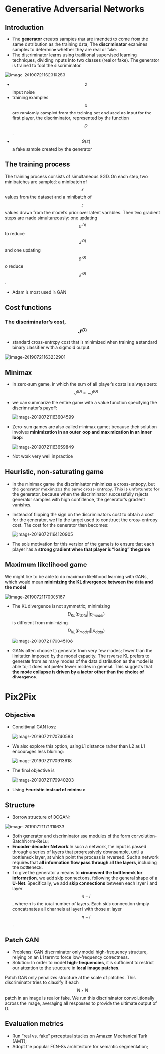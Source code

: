 # Generative Adversarial Networks

## Introduction

- The **generator** creates samples that are intended to come from the same distribution as the training data; The **discriminator** examines samples to determine whether they are real or fake.
- The discriminator learns using traditional supervised learning techniques, dividing inputs into two classes (real or fake). The generator is trained to fool the discriminator.

![image-20190721162310253](../../assets/image-20190721162310253.png)

- $$z$$ Input noise
- training examples $$x$$ are randomly sampled from the training set and used as input for the first player, the discriminator, represented by the function $$D$$.
- $$G(z)$$ a fake sample created by the generator

## The training process

The training process consists of simultaneous SGD. On each step, two minibatches are sampled: a minibatch of $$x$$ values from the dataset and a minibatch of $$z$$ values drawn from the model’s prior over latent variables. Then two gradient steps are made simultaneously: one updating $$\theta^{(D)}$$ to reduce $$J ^{(D)}$$ and one updating $$θ^{(G)}$$ o reduce $$J^{(G)}$$.

- Adam is most used in GAN

## Cost functions

### The discriminator’s cost, $$J^{(D)}$$

- standard cross-entropy cost that is minimized when training a standard binary classifier with a sigmoid output.

![image-20190721163232901](../../assets/image-20190721163232901.png)

## Minimax

- In zero-sum game, in which the sum of all player’s costs is always zero: $$J^{(D)} = - J^{(G)}$$

- we can summarize the entire game with a value function specifying the discriminator’s payoff:

  ![image-20190721163604599](../../assets/image-20190721163604599.png)

- Zero-sum games are also called minimax games because their solution involves **minimization in an outer loop and maximization in an inner loop**:

  ![image-20190721163659849](../../assets/image-20190721163659849.png)

- Not work very well in practice

## Heuristic, non-saturating game

- In the minimax game, the discriminator minimizes a cross-entropy, but the generator maximizes the same cross-entropy. This is unfortunate for the generator, because when the discriminator successfully rejects generator samples with high confidence, the generator’s gradient vanishes.

- Instead of flipping the sign on the discriminator’s cost to obtain a cost for the generator, we flip the target used to construct the cross-entropy cost. The cost for the generator then becomes:

  ![image-20190721164120905](../../assets/image-20190721164120905.png)

- The sole motivation for this version of the game is to ensure that each player has a **strong gradient when that player is “losing” the game**

## Maximum likelihood game

We might like to be able to do maximum likelihood learning with GANs, which would mean **minimizing the KL divergence between the data and the model**

![image-20190721170005167](../../assets/image-20190721170005167.png)

- The KL divergence is not symmetric; minimizing $$D_{KL}(p_{data} || p_{model})$$ is different from minimizing $$D_{KL}(p_{model} || p_{data})$$

  ![image-20190721170045108](../../assets/image-20190721170045108.png)

- GANs often choose to generate from very few modes; fewer than the limitation imposed by the model capacity. The reverse KL prefers to generate from as many modes of the data distribution as the model is able to; it does not prefer fewer modes in general. This suggests that **the mode collapse is driven by a factor other than the choice of divergence**.

# Pix2Pix

## Objective

- Conditional GAN loss:

  ![image-20190721170740583](../../assets/image-20190721170740583.png)

- We also explore this option, using L1 distance rather than L2 as L1 encourages less blurring:

  ![image-20190721170913618](../../assets/image-20190721170913618.png)

- The final objective is:

  ![image-20190721170940203](../../assets/image-20190721170940203.png)

- Using **Heuristic instead of minimax**

## Structure

- Borrow structure of DCGAN:

![image-20190721171310633](../../assets/image-20190721171310633.png)

- Both generator and discriminator use modules of the form convolution-BatchNorm-ReLu;
- **Encoder-decoder Network**:In such a network, the input is passed through a series of layers that progressively downsample, until a bottleneck layer, at which point the process is reversed. Such a network requires that **all information flow pass through all the layers**, including the bottleneck.
- To give the generator a means to **circumvent the bottleneck for information**, we add skip connections, following the general shape of a **U-Net**. Specifically, we add **skip connections** between each layer i and layer $$n − i$$, where n is the total number of layers. Each skip connection simply concatenates all channels at layer i with those at layer $$n − i$$.

## Patch GAN

- Problems: GAN discriminator only model high-frequency structure, relying on an L1 term to force low-frequency correctness.
- Solution: In order to model **high-frequencies**, it is sufficient to restrict our attention to the structure in **local image patches**.

Patch GAN only penalizes structure at the scale of patches. This discriminator tries to classify if each $$N ×N$$ patch in an image is real or fake. We run this discriminator convolutionally across the image, averaging all responses to provide the ultimate output of D.

## Evaluation metrics

- Run “real vs. fake” perceptual studies on Amazon Mechanical Turk (AMT);
- Adopt the popular FCN-8s architecture for semantic segmentation;
